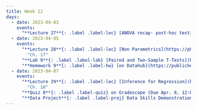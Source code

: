 ```yaml
---
title: Week 12
days:
  - date: 2023-04-03
    events:
      "**Lecture 27**{: .label .label-lec} [ANOVA recap- post-hoc testing](https://ph142-ucb.github.io/sp23/src/post_anova.pdf) ([Recording](https://youtu.be/gu1TO6t2FpI))":
  - date: 2023-04-05
    events:
      "**Lecture 28**{: .label .label-lec} [Non Parametrics](https://ph142-ucb.github.io/sp23/src/non-para.pdf) ([Recording](https://youtu.be/SYD5cHU-OWo))":
        "Ch. 17"
      "**Lab 9**{: .label .label-lab} [Paired and Two-Sample T-Tests](https://publichealth.datahub.berkeley.edu/hub/user-redirect/git-pull?repo=https%3A%2F%2Fgithub.com%2Fph142-ucb%2Fph142-sp23&urlpath=rstudio%2F&branch=main) (Due Apr. 11)":
      "**Homework 9**{: .label .label-hw} [on Datahub](https://publichealth.datahub.berkeley.edu/hub/user-redirect/git-pull?repo=https%3A%2F%2Fgithub.com%2Fph142-ucb%2Fph142-sp23&urlpath=rstudio%2F&branch=main)":
  - date: 2023-04-07
    events:
      "**Lecture 29**{: .label .label-lec} [Inference for Regression](https://ph142-ucb.github.io/sp23/src/regression-inference.pdf)": 
        "Ch. 18"
      "**Quiz 8**{: .label .label-quiz} on Gradescope (Due Apr. 8, 12:00 PM PST)":
      "**Data Project**{: .label .label-proj} Data Skills Demonstration Part II (Due 10:00 PM PST)":
---
```

